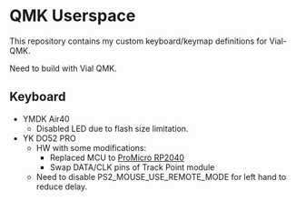 # QMK Userspace 

This repository contains my custom keyboard/keymap definitions for Vial-QMK.

Need to build with Vial QMK.

## Keyboard

 * YMDK Air40
   - Disabled LED due to flash size limitation.
 * YK DO52 PRO
   - HW with some modifications:
     - Replaced MCU to [ProMicro RP2040](https://s.click.aliexpress.com/e/_DBskPyz)
     - Swap DATA/CLK pins of Track Point module
   - Need to disable PS2_MOUSE_USE_REMOTE_MODE for left hand to reduce delay.

